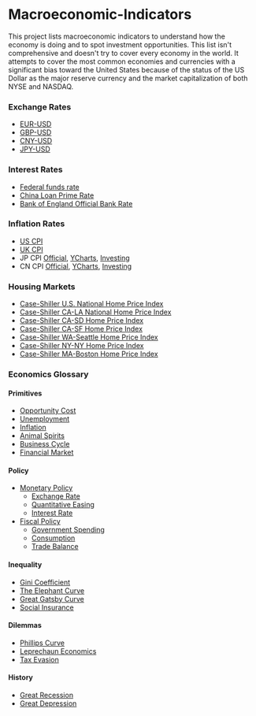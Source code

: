 # Macroeconomic-Indicators
This project lists macroeconomic indicators to understand how the economy is doing and to spot investment opportunities. This list isn't comprehensive and doesn't try to cover every economy in the world. It attempts to cover the most common economies and currencies with a significant bias toward the United States because of the status of the US Dollar as the major reserve currency and the market capitalization of both NYSE and NASDAQ.

### Exchange Rates
- [EUR-USD](https://www.google.com/finance/quote/EUR-USD)
- [GBP-USD](https://www.google.com/finance/quote/GBP-USD)
- [CNY-USD](https://www.google.com/finance/quote/CNY-USD)
- [JPY-USD](https://www.google.com/finance/quote/JPY-USD)

### Interest Rates
- [Federal funds rate](https://fred.stlouisfed.org/series/FEDFUNDS)
- [China Loan Prime Rate](https://ycharts.com/indicators/china_loan_prime_rate)
- [Bank of England Official Bank Rate](https://www.bankofengland.co.uk/monetary-policy/the-interest-rate-bank-rate)

### Inflation Rates
- [US CPI](https://fred.stlouisfed.org/series/CPIAUCSL)
- [UK CPI](https://www.ons.gov.uk/economy/inflationandpriceindices/timeseries/l55o/mm23)
- JP CPI [Official](https://www.e-stat.go.jp/en/stat-search/files?page=1&layout=datalist&toukei=00200573&tstat=000001150147&cycle=1&tclass1=000001150149&tclass2val=0), [YCharts](https://ycharts.com/indicators/japan_inflation_rate), [Investing](https://www.investing.com/economic-calendar/cpi,-n.s.a-1909)
- CN CPI [Official](https://data.stats.gov.cn/english/easyquery.htm?cn=A01), [YCharts](https://ycharts.com/indicators/china_inflation_rate), [Investing](https://www.investing.com/economic-calendar/chinese-cpi-459)
### Housing Markets
- [Case-Shiller U.S. National Home Price Index](https://fred.stlouisfed.org/series/CSUSHPINSA)
- [Case-Shiller CA-LA National Home Price Index](https://fred.stlouisfed.org/series/LXXRSA)
- [Case-Shiller CA-SD Home Price Index](https://fred.stlouisfed.org/series/SDXRSA)
- [Case-Shiller CA-SF Home Price Index](https://fred.stlouisfed.org/series/SFXRSA)
- [Case-Shiller WA-Seattle Home Price Index](https://fred.stlouisfed.org/series/SEXRNSA)
- [Case-Shiller NY-NY Home Price Index](https://fred.stlouisfed.org/series/NYXRSA)
- [Case-Shiller MA-Boston Home Price Index](https://fred.stlouisfed.org/series/BOXRSA)

### Economics Glossary
#### Primitives
- [Opportunity Cost](https://en.wikipedia.org/wiki/Opportunity_cost)
- [Unemployment](https://en.wikipedia.org/wiki/Unemployment)
- [Inflation](https://en.wikipedia.org/wiki/Inflation)
- [Animal Spirits](https://en.wikipedia.org/wiki/Animal_spirits_(Keynes))
- [Business Cycle](https://en.wikipedia.org/wiki/Business_cycle)
- [Financial Market](https://en.wikipedia.org/wiki/Financial_market)

#### Policy
- [Monetary Policy](https://en.wikipedia.org/wiki/Monetary_policy)
  - [Exchange Rate](https://en.wikipedia.org/wiki/Exchange_rate)
  - [Quantitative Easing](https://en.wikipedia.org/wiki/Quantitative_easing)
  - [Interest Rate](https://en.wikipedia.org/wiki/Federal_funds_rate)
- [Fiscal Policy](https://en.wikipedia.org/wiki/Fiscal_policy)
  - [Government Spending](https://en.wikipedia.org/wiki/Government_spending)
  - [Consumption](https://en.wikipedia.org/wiki/Household_final_consumption_expenditure)
  - [Trade Balance](https://en.wikipedia.org/wiki/Balance_of_trade)

#### Inequality
- [Gini Coefficient](https://en.wikipedia.org/wiki/Gini_coefficient)
- [The Elephant Curve](https://en.wikipedia.org/wiki/The_Elephant_Curve)
- [Great Gatsby Curve](https://en.wikipedia.org/wiki/Great_Gatsby_Curve)
- [Social Insurance](https://en.wikipedia.org/wiki/Social_insurance)

#### Dilemmas
- [Phillips Curve](https://en.wikipedia.org/wiki/Phillips_curve)
- [Leprechaun Economics](https://en.wikipedia.org/wiki/Leprechaun_economics)
- [Tax Evasion](https://en.wikipedia.org/wiki/Tax_evasion)

#### History
- [Great Recession](https://en.wikipedia.org/wiki/Great_Recession)
- [Great Depression](https://en.wikipedia.org/wiki/Great_Depression)
